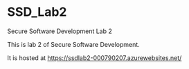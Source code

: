 # SSD_Lab2
Secure Software Development Lab 2

This is lab 2 of Secure Software Development.

It is hosted at https://ssdlab2-000790207.azurewebsites.net/
